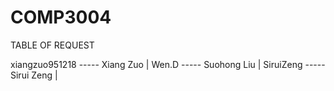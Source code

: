 # COMP3004
TABLE OF REQUEST

xiangzuo951218 ----- Xiang Zuo | 
Wen.D          ----- Suohong Liu |
SiruiZeng      ----- Sirui Zeng |